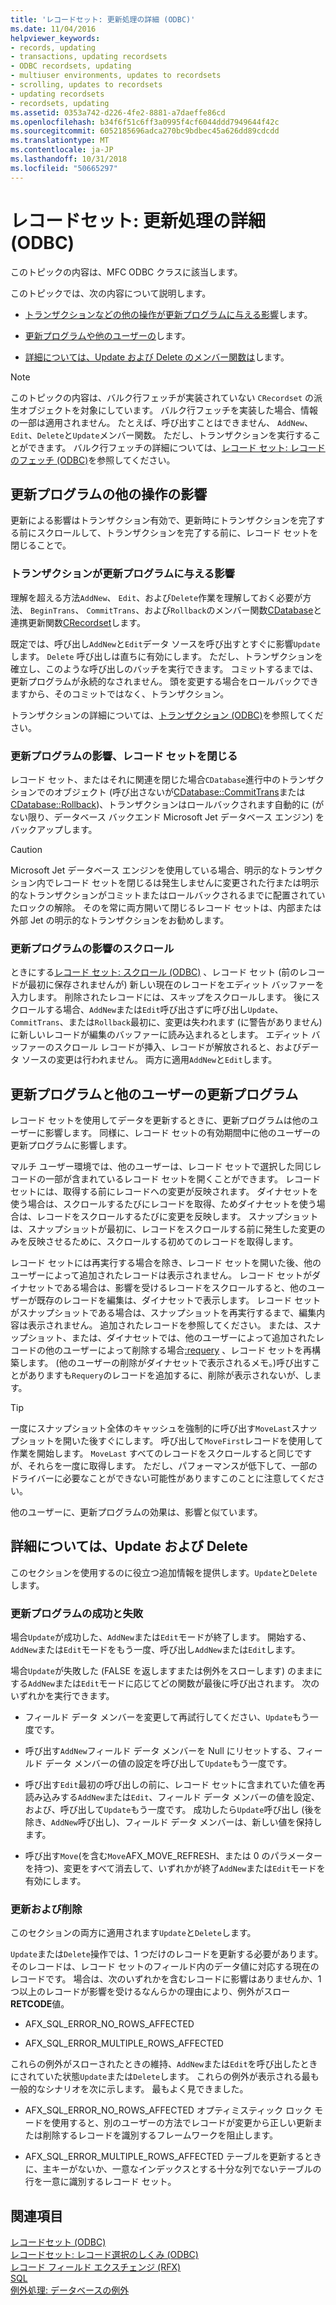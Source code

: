 ```yaml
---
title: 'レコードセット: 更新処理の詳細 (ODBC)'
ms.date: 11/04/2016
helpviewer_keywords:
- records, updating
- transactions, updating recordsets
- ODBC recordsets, updating
- multiuser environments, updates to recordsets
- scrolling, updates to recordsets
- updating recordsets
- recordsets, updating
ms.assetid: 0353a742-d226-4fe2-8881-a7daeffe86cd
ms.openlocfilehash: b34f6f51c6ff3a0995f4cf6044ddd7949644f42c
ms.sourcegitcommit: 6052185696adca270bc9bdbec45a626dd89cdcdd
ms.translationtype: MT
ms.contentlocale: ja-JP
ms.lasthandoff: 10/31/2018
ms.locfileid: "50665297"
---
```

# <a name="recordset-more-about-updates-odbc"></a>レコードセット: 更新処理の詳細 (ODBC)

このトピックの内容は、MFC ODBC クラスに該当します。

このトピックでは、次の内容について説明します。

- [トランザクションなどの他の操作が更新プログラムに与える影響](#_core_how_transactions_affect_updates)します。

- [更新プログラムや他のユーザーの](#_core_your_updates_and_the_updates_of_other_users)します。

- [詳細については、Update および Delete のメンバー関数は](#_core_more_about_update_and_delete)します。

> [!NOTE]
>  このトピックの内容は、バルク行フェッチが実装されていない `CRecordset` の派生オブジェクトを対象にしています。 バルク行フェッチを実装した場合、情報の一部は適用されません。 たとえば、呼び出すことはできません、 `AddNew`、 `Edit`、`Delete`と`Update`メンバー関数。 ただし、トランザクションを実行することができます。 バルク行フェッチの詳細については、[レコード セット: レコードのフェッチ (ODBC)](../../data/odbc/recordset-fetching-records-in-bulk-odbc.md)を参照してください。

##  <a name="_core_how_other_operations_affect_updates"></a> 更新プログラムの他の操作の影響

更新による影響はトランザクション有効で、更新時にトランザクションを完了する前にスクロールして、トランザクションを完了する前に、レコード セットを閉じることで。

###  <a name="_core_how_transactions_affect_updates"></a> トランザクションが更新プログラムに与える影響

理解を超える方法`AddNew`、 `Edit`、および`Delete`作業を理解しておく必要が方法、 `BeginTrans`、 `CommitTrans`、および`Rollback`のメンバー関数[CDatabase](../../mfc/reference/cdatabase-class.md)と連携更新関数[CRecordset](../../mfc/reference/crecordset-class.md)します。

既定では、呼び出し`AddNew`と`Edit`データ ソースを呼び出すとすぐに影響`Update`します。 `Delete` 呼び出しは直ちに有効にします。 ただし、トランザクションを確立し、このような呼び出しのバッチを実行できます。 コミットするまでは、更新プログラムが永続的なされません。 頭を変更する場合をロールバックできますから、そのコミットではなく、トランザクション。

トランザクションの詳細については、[トランザクション (ODBC)](../../data/odbc/transaction-odbc.md)を参照してください。

###  <a name="_core_how_closing_the_recordset_affects_updates"></a> 更新プログラムの影響、レコード セットを閉じる

レコード セット、またはそれに関連を閉じた場合`CDatabase`進行中のトランザクションでのオブジェクト (呼び出さないが[CDatabase::CommitTrans](../../mfc/reference/cdatabase-class.md#committrans)または[CDatabase::Rollback](../../mfc/reference/cdatabase-class.md#rollback))、トランザクションはロールバックされます自動的に (がない限り、データベース バックエンド Microsoft Jet データベース エンジン) をバックアップします。

> [!CAUTION]
>  Microsoft Jet データベース エンジンを使用している場合、明示的なトランザクション内でレコード セットを閉じるは発生しませんに変更された行または明示的なトランザクションがコミットまたはロールバックされるまでに配置されていたロックの解除。 そのを常に両方開いて閉じるレコード セットは、内部または外部 Jet の明示的なトランザクションをお勧めします。

###  <a name="_core_how_scrolling_affects_updates"></a> 更新プログラムの影響のスクロール

ときにする[レコード セット: スクロール (ODBC)](../../data/odbc/recordset-scrolling-odbc.md) 、レコード セット (前のレコードが最初に保存されませんが) 新しい現在のレコードをエディット バッファーを入力します。 削除されたレコードには、スキップをスクロールします。 後にスクロールする場合、`AddNew`または`Edit`呼び出さずに呼び出し`Update`、 `CommitTrans`、または`Rollback`最初に、変更は失われます (に警告がありません) に新しいレコードが編集のバッファーに読み込まれるとします。 エディット バッファーのスクロール レコードが挿入、レコードが解放されると、およびデータ ソースの変更は行われません。 両方に適用`AddNew`と`Edit`します。

##  <a name="_core_your_updates_and_the_updates_of_other_users"></a> 更新プログラムと他のユーザーの更新プログラム

レコード セットを使用してデータを更新するときに、更新プログラムは他のユーザーに影響します。 同様に、レコード セットの有効期間中に他のユーザーの更新プログラムに影響します。

マルチ ユーザー環境では、他のユーザーは、レコード セットで選択した同じレコードの一部が含まれているレコード セットを開くことができます。 レコード セットには、取得する前にレコードへの変更が反映されます。 ダイナセットを使う場合は、スクロールするたびにレコードを取得、ためダイナセットを使う場合は、レコードをスクロールするたびに変更を反映します。 スナップショットは、スナップショットが最初に、レコードをスクロールする前に発生した変更のみを反映させるために、スクロールする初めてのレコードを取得します。

レコード セットには再実行する場合を除き、レコード セットを開いた後、他のユーザーによって追加されたレコードは表示されません。 レコード セットがダイナセットである場合は、影響を受けるレコードをスクロールすると、他のユーザーが既存のレコードを編集は、ダイナセットで表示します。 レコード セットがスナップショットである場合は、スナップショットを再実行するまで、編集内容は表示されません。 追加されたレコードを参照してください。 または、スナップショット、または、ダイナセットでは、他のユーザーによって追加されたレコードの他のユーザーによって削除する場合[:requery](../../mfc/reference/crecordset-class.md#requery) 、レコード セットを再構築します。 (他のユーザーの削除がダイナセットで表示されるメモ。)呼び出すことがありますも`Requery`のレコードを追加するに、削除が表示されないが、します。

> [!TIP]
>  一度にスナップショット全体のキャッシュを強制的に呼び出す`MoveLast`スナップショットを開いた後すぐにします。 呼び出して`MoveFirst`レコードを使用して作業を開始します。 `MoveLast` すべてのレコードをスクロールすると同じですが、それらを一度に取得します。 ただし、パフォーマンスが低下して、一部のドライバーに必要なことができない可能性がありますこのことに注意してください。

他のユーザーに、更新プログラムの効果は、影響と似ています。

##  <a name="_core_more_about_update_and_delete"></a> 詳細については、Update および Delete

このセクションを使用するのに役立つ追加情報を提供します。`Update`と`Delete`します。

### <a name="update-success-and-failure"></a>更新プログラムの成功と失敗

場合`Update`が成功した、`AddNew`または`Edit`モードが終了します。 開始する、`AddNew`または`Edit`モードをもう一度、呼び出し`AddNew`または`Edit`します。

場合`Update`が失敗した (FALSE を返しますまたは例外をスローします) のままにする`AddNew`または`Edit`モードに応じてどの関数が最後に呼び出されます。 次のいずれかを実行できます。

- フィールド データ メンバーを変更して再試行してください、`Update`もう一度です。

- 呼び出す`AddNew`フィールド データ メンバーを Null にリセットする、フィールド データ メンバーの値の設定を呼び出して`Update`もう一度です。

- 呼び出す`Edit`最初の呼び出しの前に、レコード セットに含まれていた値を再読み込みする`AddNew`または`Edit`、フィールド データ メンバーの値を設定、および、呼び出して`Update`もう一度です。 成功したら`Update`呼び出し (後を除き、`AddNew`呼び出し)、フィールド データ メンバーは、新しい値を保持します。

- 呼び出す`Move`(を含む`Move`AFX_MOVE_REFRESH、または 0 のパラメーターを持つ)、変更をすべて消去して、いずれかが終了`AddNew`または`Edit`モードを有効にします。

### <a name="update-and-delete"></a>更新および削除

このセクションの両方に適用されます`Update`と`Delete`します。

`Update`または`Delete`操作では、1 つだけのレコードを更新する必要があります。 そのレコードは、レコード セットのフィールド内のデータ値に対応する現在のレコードです。 場合は、次のいずれかを含むレコードに影響はありませんか、1 つ以上のレコードが影響を受けるなんらかの理由により、例外がスロー **RETCODE**値。

- AFX_SQL_ERROR_NO_ROWS_AFFECTED

- AFX_SQL_ERROR_MULTIPLE_ROWS_AFFECTED

これらの例外がスローされたときの維持、`AddNew`または`Edit`を呼び出したときにされていた状態`Update`または`Delete`します。 これらの例外が表示される最も一般的なシナリオを次に示します。 最もよく見できました。

- AFX_SQL_ERROR_NO_ROWS_AFFECTED オプティミスティック ロック モードを使用すると、別のユーザーの方法でレコードが変更から正しい更新または削除するレコードを識別するフレームワークを阻止します。

- AFX_SQL_ERROR_MULTIPLE_ROWS_AFFECTED テーブルを更新するときに、主キーがないか、一意なインデックスとする十分な列でないテーブルの行を一意に識別するレコード セット。

## <a name="see-also"></a>関連項目

[レコードセット (ODBC)](../../data/odbc/recordset-odbc.md)<br/>
[レコードセット: レコード選択のしくみ (ODBC)](../../data/odbc/recordset-how-recordsets-select-records-odbc.md)<br/>
[レコード フィールド エクスチェンジ (RFX)](../../data/odbc/record-field-exchange-rfx.md)<br/>
[SQL](../../data/odbc/sql.md)<br/>
[例外処理: データベースの例外](../../mfc/exceptions-database-exceptions.md)